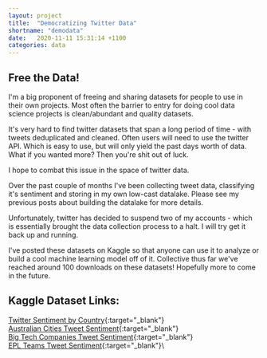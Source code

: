 ```yaml
---
layout: project
title:  "Democratizing Twitter Data"
shortname: "demodata"
date:   2020-11-11 15:31:14 +1100
categories: data
---
```

<link rel="canonical" href="{{ site.url }}{{ page.url | replace:'index.html',''}}">

## Free the Data!
I'm a big proponent of freeing and sharing datasets for people to use in their own projects. Most often the barrier to entry for doing cool data science projects is clean/abundant and quality datasets.

It's very hard to find twitter datasets that span a long period of time - with tweets deduplicated and cleaned. Often users will need to use the twitter API. Which is easy to use, but will only yield the past days worth of data. What if you wanted more? Then you're shit out of luck.

I hope to combat this issue in the space of twitter data.

Over the past couple of months I've been collecting tweet data, classifying it's sentiment and storing in my own low-cast datalake. Please see my previous posts about building the datalake for more details.

Unfortunately, twitter has decided to suspend two of my accounts - which is essentially brought the data collection process to a halt. I will try get it back up and running.

I've posted these datasets on Kaggle so that anyone can use it to analyze or build a cool machine learning model off of it. Collective thus far we've reached around 100 downloads on these datasets! Hopefully more to come in the future.

## Kaggle Dataset Links: 
[Twitter Sentiment by Country](https://www.kaggle.com/wjia26/twittersentimentbycountry){:target="_blank"}\
[Australian Cities Tweet Sentiment](https://www.kaggle.com/wjia26/australian-cities-tweets){:target="_blank"}\
[Big Tech Companies Tweet Sentiment](https://www.kaggle.com/wjia26/big-tech-companies-tweet-sentiment){:target="_blank"}\
[EPL Teams Tweet Sentiment](https://www.kaggle.com/wjia26/epl-teams-twitter-sentiment-dataset){:target="_blank"}\
